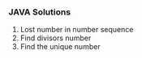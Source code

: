 ### JAVA Solutions 

1. Lost number in number sequence
2. Find divisors number
3. Find the unique number
